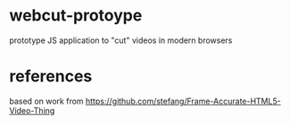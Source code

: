 webcut-protoype
===============

prototype JS application to "cut" videos in modern browsers

references
==========
based on work from https://github.com/stefang/Frame-Accurate-HTML5-Video-Thing
